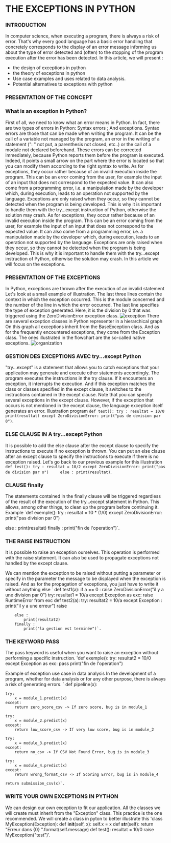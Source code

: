 # THE EXCEPTIONS IN PYTHON
### INTRODUCTION
In computer science, when executing a program, there is always a risk of error. That's why every good language has a basic error handling that concretely corresponds to the display of an error message informing us about the type of error detected and (often) to the stopping of the program execution after the error has been detected.
In this article, we will present : 
- the design of exceptions in python 
- the theory of exceptions in python 
- Use case examples and uses related to data analysis.
- Potential alternatives to exceptions with python 

### PRESENTATION OF THE CONCEPT
### What is an exception in Python?
First of all, we need to know what an error means in Python. In fact, there are two types of errors in Python:
Syntax errors ;
And exceptions.
Syntax errors are those that can be made when writing the program. It can be the call of a variable not managed by the program, an error in the writing of a statement (": " not put, a parenthesis not closed, etc..) or the call of a module not declared beforehand. These errors can be corrected immediately, because Python reports them before the program is executed. Indeed, it points a small arrow on the part where the error is located so that you can modify them according to the right syntax to write.
As for exceptions, they occur rather because of an invalid execution inside the program. This can be an error coming from the user, for example the input of an input that does not correspond to the expected value. It can also come from a programming error, i.e. a manipulation made by the developer which, during execution, leads to an operation not supported by the language. Exceptions are only raised when they occur, so they cannot be detected when the program is being developed. This is why it is important to handle them with the try...except instruction of Python, otherwise the solution may crash.
As for exceptions, they occur rather because of an invalid execution inside the program. This can be an error coming from the user, for example the input of an input that does not correspond to the expected value. It can also come from a programming error, i.e. a manipulation made by the developer which, during execution, leads to an operation not supported by the language. Exceptions are only raised when they occur, so they cannot be detected when the program is being developed. This is why it is important to handle them with the try...except instruction of Python, otherwise the solution may crash.
In this article we will focus on the exceptions. 
### PRESENTATION OF THE EXCEPTIONS
In Python, exceptions are thrown after the execution of an invalid statement Let's look at a small example of illustration.
The last three lines contain the context in which the exception occurred. This is the module concerned and the number of the line in which the error occurred. The last line specifies the type of exception generated. Here, it is the division by 0 that was triggered using the ZeroDivisionError exception class. 
![exception]( https://drive.google.com/file/d/133BTC0s-Pv8hrLPqhonhp3rYwS2RsJRI/view?usp=share_link )
There are several exception classes in Python representer in a hierarchical graph 
On this graph all exceptions inherit from the BaseException class. And as for the frequently encountered exceptions, they come from the Exception class. The ones illustrated in the flowchart are the so-called native exceptions.
![organization](https://drive.google.com/file/d/1jENPPnjPhv8IFwYHid5eMsoI-qc4H5f4/view?usp=share_link)
### GESTION DES EXCEPTIONS AVEC try...except Python
"try...except" is a statement that allows you to catch exceptions that your application may generate and execute other statements accordingly.
The program executes the instructions in the try clause. If it encounters an exception, it interrupts the execution. And if this exception matches the class or classes specified in the except clause, it switches to the instructions contained in the except clause. Note that you can specify several exceptions in the except clause. 
However, if the exception that occurs is not mentioned in the except clause, the language exception itself generates an error.
Illustration program 
`def test():
    try :
    resultat = 10/0
    print(resultat)
except ZeroDivisionError:
     print("pas de devision par  0")`.
### ELSE CLAUSE IN A try...except Python
It is possible to add the else clause after the except clause to specify the instructions to execute if no exception is thrown.
You can put an else clause after an except clause to specify the instructions to execute if there is no exception raised.
Let's go back to our previous example for this illustration 
`def test():
    try :
    resultat = 10/2
except ZeroDivisionError:
    print("pas de division par o")    
    else :
        print(resultat)`.

### CLAUSE finally
 The statements contained in the finally clause will be triggered regardless of the result of the execution of the try...except statement in Python. This allows, among other things, to clean up the program before continuing it.
Example 
`def exemple():
    try : 
    resultat = 10 * (1/0)
except ZeroDivisionError:
     print("pas division par 0")
   
 else :
        print(resultat)
finally :
    print("fin de l'operation")`.

### THE RAISE INSTRUCTION
It is possible to raise an exception ourselves. This operation is performed with the raise statement. It can also be used to propagate exceptions not handled by the except clause.

We can mention the exception to be raised without putting a parameter or specify in the parameter the message to be displayed when the exception is raised. And as for the propagation of exceptions, you just have to write it without anything else
` def test1(a):
     if a == 0 :
        raise ZeroDivisionError("il y a une division par 0")
         try:
            resultat1 = 10/a
            except Exception as exc:
                    raise RuntimeError from exc
def test2(a):
     try:
        resultat2 = 10/a
    except Exception :
         print("il y a une erreur")
             raise

        else :
            print(resultat2)
        finally :
            print("la gestion est terminée")`.

### THE KEYWORD PASS
The pass keyword is useful when you want to raise an exception without performing a specific instruction.
'def exemple():
    try:
     resultat2 = 10/0
 except Exception as exc:
     pass
 print("fin de l'operation")

Example of exception use case in data analysis 
In the development of a program, whether for data analysis or for any other purpose, there is always a risk of generating errors. 
` def pipeline(x): 

    try:
        x = module_1.predict(x)
    except:
        return zero_score_csv -> If zero score, bug is in module_1

    try:
        x = module_2.predict(x)
    except:
        return low_score_csv -> If very low score, bug is in module_2

    try:
        x = module_3.predict(x)
    except:
        return no_csv -> If CSV Not Found Error, bug is in module_3

    try:
        x = module_4.predict(x)
    except:
        return wrong_format_csv -> If Scoring Error, bug is in module_4

    return submission_csv(x)`.

### WRITE YOUR OWN EXCEPTIONS IN PYTHON
We can design our own exception to fit our application. All the classes we will create must inherit from the "Exception" class. This practice is the one recommended. 
We will create a class in pyton to better illustrate this 
'class MyException(Exception):
        def __init__(self, x):
            self.x = x
        def __str__(self):
        return "Erreur dans {0} ".format(self.message)
        def test():
            resultat = 10/0
            raise MyException("test")'.



